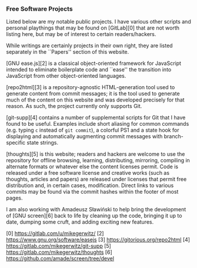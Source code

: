 ### Free Software Projects

Listed below are my notable public projects. I have various other scripts
and personal playthings that may be found on [GitLab][0] that are not worth
listing here, but may be of interest to certain readers/hackers.

While writings are certainly projects in their own right, they are listed
separately in the ``Papers'' section of this website.

[GNU ease.js][2] is a classical object-oriented framework for JavaScript intended to
eliminate boilerplate code and ``ease'' the transition into JavaScript from
other object-oriented languages.

[repo2html][3] is a repository-agnostic HTML-generation tool used to generate
content from commit messages; it is the tool used to generate much of the
content on this website and was developed precisely for that reason. As such,
the project currently only supports Git.

[git-supp][4] contains a number of supplemental scripts for Git that I have
found to be useful. Examples include short aliasing for common commands (e.g.
typing `c` instead of `git commit`), a colorful PS1 and a state hook for
displaying and automatically augmenting commit messages with branch-specific
state strings.

[thoughts][5] is this website; readers and hackers are welcome to use the
repository for offline browsing, learning, distributing, mirroring, compiling in
alternate formats or whatever else the content licenses permit. Code is released
under a free software license and creative works (such as thoughts, articles and
papers) are released under licenses that permit free distribution and, in
certain cases, modification. Direct links to various commits may be found via
the commit hashes within the footer of most pages.

I am also working with Amadeusz Sławiński to help bring the development of [GNU
screen][6] back to life by cleaning up the code, bringing it up to date, dumping
some cruft, and adding exciting new features.


[0] https://gitlab.com/u/mikegerwitz/
[2] https://www.gnu.org/software/easejs
[3] https://gitorious.org/repo2html
[4] https://gitlab.com/mikegerwitz/git-supp
[5] https://gitlab.com/mikegerwitz/thoughts
[6] https://github.com/amade/screen/tree/devel
